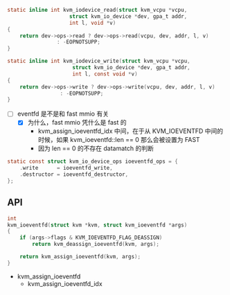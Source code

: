 

```c
static inline int kvm_iodevice_read(struct kvm_vcpu *vcpu,
				    struct kvm_io_device *dev, gpa_t addr,
				    int l, void *v)
{
	return dev->ops->read ? dev->ops->read(vcpu, dev, addr, l, v)
				: -EOPNOTSUPP;
}

static inline int kvm_iodevice_write(struct kvm_vcpu *vcpu,
				     struct kvm_io_device *dev, gpa_t addr,
				     int l, const void *v)
{
	return dev->ops->write ? dev->ops->write(vcpu, dev, addr, l, v)
				 : -EOPNOTSUPP;
}
```
- [ ] eventfd 是不是和 fast mmio 有关
  - [x] 为什么，fast mmio 凭什么是 fast 的
      - kvm_assign_ioeventfd_idx 中间，在于从 KVM_IOEVENTFD 中间的时候，如果 kvm_ioeventfd::len == 0 那么会被设置为 FAST 
      - 因为 len == 0 的不存在 datamatch 的判断

```c
static const struct kvm_io_device_ops ioeventfd_ops = {
	.write      = ioeventfd_write,
	.destructor = ioeventfd_destructor,
};
```


## API

```c
int
kvm_ioeventfd(struct kvm *kvm, struct kvm_ioeventfd *args)
{
	if (args->flags & KVM_IOEVENTFD_FLAG_DEASSIGN)
		return kvm_deassign_ioeventfd(kvm, args);

	return kvm_assign_ioeventfd(kvm, args);
}
```
- kvm_assign_ioeventfd
  - kvm_assign_ioeventfd_idx


[^1]: https://kernelgo.org/mmio.html
